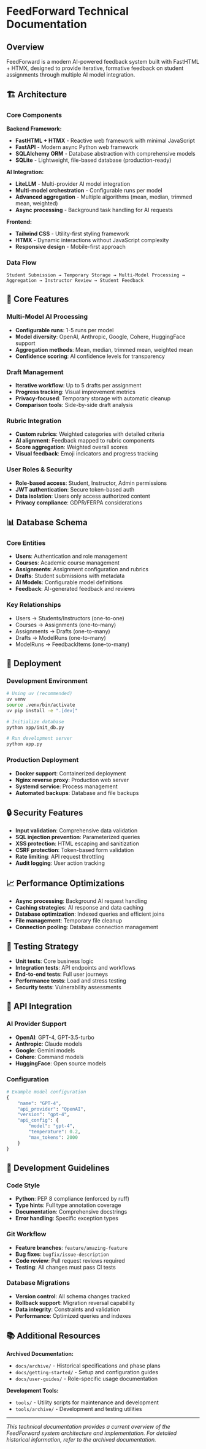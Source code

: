 # FeedForward Technical Documentation

## Overview

FeedForward is a modern AI-powered feedback system built with FastHTML + HTMX, designed to provide iterative, formative feedback on student assignments through multiple AI model integration.

## 🏗️ Architecture

### Core Components

**Backend Framework:**
- **FastHTML + HTMX** - Reactive web framework with minimal JavaScript
- **FastAPI** - Modern async Python web framework
- **SQLAlchemy ORM** - Database abstraction with comprehensive models
- **SQLite** - Lightweight, file-based database (production-ready)

**AI Integration:**
- **LiteLLM** - Multi-provider AI model integration
- **Multi-model orchestration** - Configurable runs per model
- **Advanced aggregation** - Multiple algorithms (mean, median, trimmed mean, weighted)
- **Async processing** - Background task handling for AI requests

**Frontend:**
- **Tailwind CSS** - Utility-first styling framework
- **HTMX** - Dynamic interactions without JavaScript complexity
- **Responsive design** - Mobile-first approach

### Data Flow

```
Student Submission → Temporary Storage → Multi-Model Processing → Aggregation → Instructor Review → Student Feedback
```

## 🔧 Core Features

### Multi-Model AI Processing
- **Configurable runs**: 1-5 runs per model
- **Model diversity**: OpenAI, Anthropic, Google, Cohere, HuggingFace support
- **Aggregation methods**: Mean, median, trimmed mean, weighted mean
- **Confidence scoring**: AI confidence levels for transparency

### Draft Management
- **Iterative workflow**: Up to 5 drafts per assignment
- **Progress tracking**: Visual improvement metrics
- **Privacy-focused**: Temporary storage with automatic cleanup
- **Comparison tools**: Side-by-side draft analysis

### Rubric Integration
- **Custom rubrics**: Weighted categories with detailed criteria
- **AI alignment**: Feedback mapped to rubric components
- **Score aggregation**: Weighted overall scores
- **Visual feedback**: Emoji indicators and progress tracking

### User Roles & Security
- **Role-based access**: Student, Instructor, Admin permissions
- **JWT authentication**: Secure token-based auth
- **Data isolation**: Users only access authorized content
- **Privacy compliance**: GDPR/FERPA considerations

## 📊 Database Schema

### Core Entities
- **Users**: Authentication and role management
- **Courses**: Academic course management
- **Assignments**: Assignment configuration and rubrics
- **Drafts**: Student submissions with metadata
- **AI Models**: Configurable model definitions
- **Feedback**: AI-generated feedback and reviews

### Key Relationships
- Users → Students/Instructors (one-to-one)
- Courses → Assignments (one-to-many)
- Assignments → Drafts (one-to-many)
- Drafts → ModelRuns (one-to-many)
- ModelRuns → FeedbackItems (one-to-many)

## 🚀 Deployment

### Development Environment
```bash
# Using uv (recommended)
uv venv
source .venv/bin/activate
uv pip install -e ".[dev]"

# Initialize database
python app/init_db.py

# Run development server
python app.py
```

### Production Deployment
- **Docker support**: Containerized deployment
- **Nginx reverse proxy**: Production web server
- **Systemd service**: Process management
- **Automated backups**: Database and file backups

## 🔒 Security Features

- **Input validation**: Comprehensive data validation
- **SQL injection prevention**: Parameterized queries
- **XSS protection**: HTML escaping and sanitization
- **CSRF protection**: Token-based form validation
- **Rate limiting**: API request throttling
- **Audit logging**: User action tracking

## 📈 Performance Optimizations

- **Async processing**: Background AI request handling
- **Caching strategies**: AI response and data caching
- **Database optimization**: Indexed queries and efficient joins
- **File management**: Temporary file cleanup
- **Connection pooling**: Database connection management

## 🧪 Testing Strategy

- **Unit tests**: Core business logic
- **Integration tests**: API endpoints and workflows
- **End-to-end tests**: Full user journeys
- **Performance tests**: Load and stress testing
- **Security tests**: Vulnerability assessments

## 🔌 API Integration

### AI Provider Support
- **OpenAI**: GPT-4, GPT-3.5-turbo
- **Anthropic**: Claude models
- **Google**: Gemini models
- **Cohere**: Command models
- **HuggingFace**: Open source models

### Configuration
```python
# Example model configuration
{
    "name": "GPT-4",
    "api_provider": "OpenAI",
    "version": "gpt-4",
    "api_config": {
        "model": "gpt-4",
        "temperature": 0.2,
        "max_tokens": 2000
    }
}
```

## 📝 Development Guidelines

### Code Style
- **Python**: PEP 8 compliance (enforced by ruff)
- **Type hints**: Full type annotation coverage
- **Documentation**: Comprehensive docstrings
- **Error handling**: Specific exception types

### Git Workflow
- **Feature branches**: `feature/amazing-feature`
- **Bug fixes**: `bugfix/issue-description`
- **Code review**: Pull request reviews required
- **Testing**: All changes must pass CI tests

### Database Migrations
- **Version control**: All schema changes tracked
- **Rollback support**: Migration reversal capability
- **Data integrity**: Constraints and validation
- **Performance**: Optimized queries and indexes

## 📚 Additional Resources

**Archived Documentation:**
- `docs/archive/` - Historical specifications and phase plans
- `docs/getting-started/` - Setup and configuration guides
- `docs/user-guides/` - Role-specific usage documentation

**Development Tools:**
- `tools/` - Utility scripts for maintenance and development
- `tools/archive/` - Development and testing utilities

---

*This technical documentation provides a current overview of the FeedForward system architecture and implementation. For detailed historical information, refer to the archived documentation.*